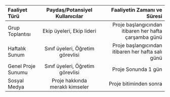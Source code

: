 | Faaliyet Türü | Paydaş/Potansiyel Kullanıcılar | Faaliyetin Zamanı ve Süresi |
| :---         |     :---:      |          ---: |
| Grup Toplantısı | Ekip üyeleri, Ekip lideri | Proje başlangıcından itibaren her hafta çarşamba günü |
| Haftalık Sunum | Sınıf üyeleri, Öğretim görevlisi | Proje başlangıcından itibaren her hafta salı günü |
| Genel Proje Sunumu | Sınıf üyeleri, Öğretim görevlisi | Proje Sonunda 1 gün |
| Sosyal Medya | Proje hakkında meraklı kimseler | Proje bitiminden sonra |